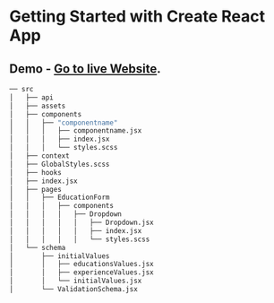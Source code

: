 # Getting Started with Create React App

## Demo - [Go to live Website](https://resume-app-production.up.railway.app/).

```bash
── src
│   ├── api   
│   ├── assets  
│   ├── components  
│   │   ├── "componentname" 
│   │   │   ├── componentname.jsx 
│   │   │   ├── index.jsx 
│   │   │   └── styles.scss 
│   ├── context
│   ├── GlobalStyles.scss
│   ├── hooks
│   ├── index.jsx
│   ├── pages 
│   │   ├── EducationForm 
│   │   │   ├── components 
│   │   │   │   ├── Dropdown
│   │   │   │   │   ├── Dropdown.jsx
│   │   │   │   │   ├── index.jsx
│   │   │   │   │   └── styles.scss
│   └── schema
│       ├── initialValues
│       │   ├── educationsValues.jsx
│       │   ├── experienceValues.jsx
│       │   └── initialValues.jsx
│       └── ValidationSchema.jsx
```

